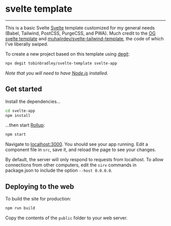# svelte template

---

This is a basic Svelte [Svelte](https://svelte.dev) template customized for my general needs (Babel, Tailwind, PostCSS, PurgeCSS, and PWA). Much credit to the [OG svelte template](https://github.com/sveltejs/template) and [muhajirdev/svelte-tailwind-template](https://github.com/muhajirdev/svelte-tailwind-template), the code of which I've liberally swiped.

To create a new project based on this template using [degit](https://github.com/Rich-Harris/degit):

```bash
npx degit tobinbradley/svelte-template svelte-app
```

*Note that you will need to have [Node.js](https://nodejs.org) installed.*


## Get started

Install the dependencies...

```bash
cd svelte-app
npm install
```

...then start [Rollup](https://rollupjs.org):

```bash
npm start
```

Navigate to [localhost:3000](http://localhost:3000). You should see your app running. Edit a component file in `src`, save it, and reload the page to see your changes.

By default, the server will only respond to requests from localhost. To allow connections from other computers, edit the `sirv` commands in package.json to include the option `--host 0.0.0.0`.


## Deploying to the web

To build the site for production:

```bash
npm run build
```

Copy the contents of the `public` folder to your web server.
